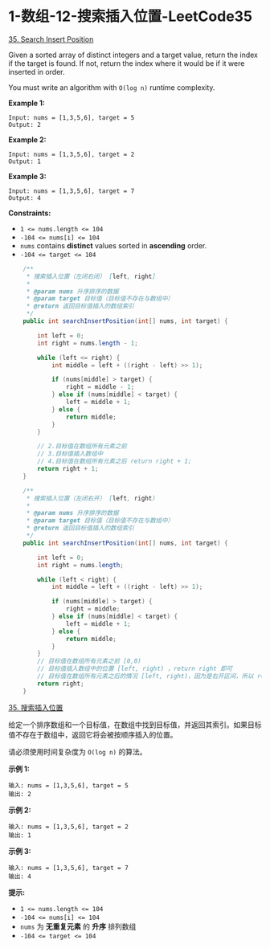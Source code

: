 # 1-数组-12-搜索插入位置-LeetCode35

[35. Search Insert Position](https://leetcode.cn/problems/search-insert-position/)

Given a sorted array of distinct integers and a target value, return the index if the target is found. If not, return the index where it would be if it were inserted in order.

You must write an algorithm with `O(log n)` runtime complexity.

 

**Example 1:**

```
Input: nums = [1,3,5,6], target = 5
Output: 2
```

**Example 2:**

```
Input: nums = [1,3,5,6], target = 2
Output: 1
```

**Example 3:**

```
Input: nums = [1,3,5,6], target = 7
Output: 4
```

 

**Constraints:**

- `1 <= nums.length <= 104`
- `-104 <= nums[i] <= 104`
- `nums` contains **distinct** values sorted in **ascending** order.
- `-104 <= target <= 104`





```java
    /**
     * 搜索插入位置（左闭右闭） [left, right]
     *
     * @param nums 升序排序的数据
     * @param target 目标值（目标值不存在与数组中）
     * @return 返回目标值插入的数组索引
     */
    public int searchInsertPosition(int[] nums, int target) {

        int left = 0;
        int right = nums.length - 1;

        while (left <= right) {
            int middle = left + ((right - left) >> 1);

            if (nums[middle] > target) {
                right = middle - 1;
            } else if (nums[middle] < target) {
                left = middle + 1;
            } else {
                return middle;
            }
        }

        // 2.目标值在数组所有元素之前
        // 3.目标值插入数组中 
        // 4.目标值在数组所有元素之后 return right + 1;
        return right + 1;
    }
```





```java
    /**
     * 搜索插入位置（左闭右开） [left, right)
     *
     * @param nums 升序排序的数据
     * @param target 目标值（目标值不存在与数组中）
     * @return 返回目标值插入的数组索引
     */
    public int searchInsertPosition(int[] nums, int target) {

        int left = 0;
        int right = nums.length;

        while (left < right) {
            int middle = left + ((right - left) >> 1);

            if (nums[middle] > target) {
                right = middle;
            } else if (nums[middle] < target) {
                left = middle + 1;
            } else {
                return middle;
            }
        }
        // 目标值在数组所有元素之前 [0,0)
        // 目标值插入数组中的位置 [left, right) ，return right 即可
        // 目标值在数组所有元素之后的情况 [left, right)，因为是右开区间，所以 return right
        return right;
    }
```









[35. 搜索插入位置](https://leetcode.cn/problems/search-insert-position/)

给定一个排序数组和一个目标值，在数组中找到目标值，并返回其索引。如果目标值不存在于数组中，返回它将会被按顺序插入的位置。

请必须使用时间复杂度为 `O(log n)` 的算法。

 

**示例 1:**

```
输入: nums = [1,3,5,6], target = 5
输出: 2
```

**示例 2:**

```
输入: nums = [1,3,5,6], target = 2
输出: 1
```

**示例 3:**

```
输入: nums = [1,3,5,6], target = 7
输出: 4
```

 

**提示:**

- `1 <= nums.length <= 104`
- `-104 <= nums[i] <= 104`
- `nums` 为 **无重复元素** 的 **升序** 排列数组
- `-104 <= target <= 104`



